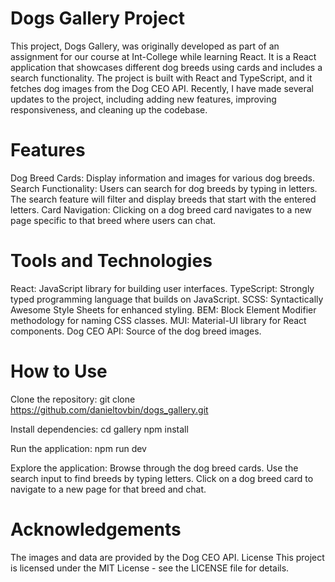 # Dogs Gallery Project
This project, Dogs Gallery, was originally developed as part of an assignment for our course at Int-College while learning React. It is a React application that showcases different dog breeds using cards and includes a search functionality. The project is built with React and TypeScript, and it fetches dog images from the Dog CEO API. Recently, I have made several updates to the project, including adding new features, improving responsiveness, and cleaning up the codebase.

# Features
Dog Breed Cards: Display information and images for various dog breeds.
Search Functionality: Users can search for dog breeds by typing in letters. The search feature will filter and display breeds that start with the entered letters.
Card Navigation: Clicking on a dog breed card navigates to a new page specific to that breed where users can chat.

# Tools and Technologies
React: JavaScript library for building user interfaces.
TypeScript: Strongly typed programming language that builds on JavaScript.
SCSS: Syntactically Awesome Style Sheets for enhanced styling.
BEM: Block Element Modifier methodology for naming CSS classes.
MUI: Material-UI library for React components.
Dog CEO API: Source of the dog breed images.

# How to Use
Clone the repository:
git clone https://github.com/danieltovbin/dogs_gallery.git

Install dependencies:
cd gallery
npm install

Run the application:
npm run dev

Explore the application:
Browse through the dog breed cards.
Use the search input to find breeds by typing letters.
Click on a dog breed card to navigate to a new page for that breed and chat.

# Acknowledgements
The images and data are provided by the Dog CEO API.
License
This project is licensed under the MIT License - see the LICENSE file for details.
